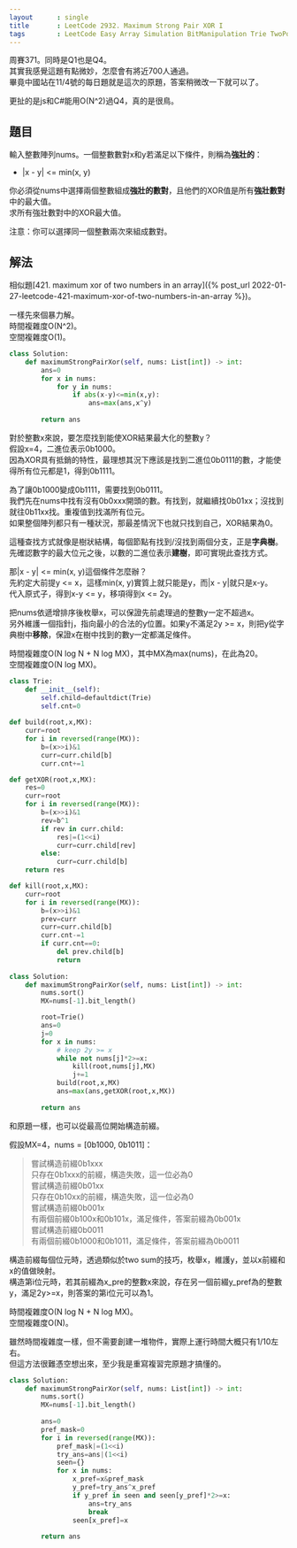 ```yaml
---
layout      : single
title       : LeetCode 2932. Maximum Strong Pair XOR I
tags        : LeetCode Easy Array Simulation BitManipulation Trie TwoPointers SlidingWindow HashTable Bitmask
---
```

周賽371。同時是Q1也是Q4。  
其實我感覺這題有點微妙，怎麼會有將近700人通過。  
畢竟中國站在11/4號的每日題就是這次的原題，答案稍微改一下就可以了。  

更扯的是js和C#能用O(N^2)過Q4，真的是很鳥。  

## 題目

輸入整數陣列nums。一個整數數對x和y若滿足以下條件，則稱為**強壯的**：  

- |x - y| <= min(x, y)  

你必須從nums中選擇兩個整數組成**強壯的數對**，且他們的XOR值是所有**強壯數對**中的最大值。  
求所有強壯數對中的XOR最大值。  

注意：你可以選擇同一個整數兩次來組成數對。  

## 解法

相似題[421. maximum xor of two numbers in an array]({% post_url 2022-01-27-leetcode-421-maximum-xor-of-two-numbers-in-an-array %})。  

一樣先來個暴力解。  
時間複雜度O(N^2)。  
空間複雜度O(1)。  

```python
class Solution:
    def maximumStrongPairXor(self, nums: List[int]) -> int:
        ans=0
        for x in nums:
            for y in nums:
                if abs(x-y)<=min(x,y):
                    ans=max(ans,x^y)
                    
        return ans
```

對於整數x來說，要怎麼找到能使XOR結果最大化的整數y？  
假設x=4，二進位表示0b1000。  
因為XOR具有抵銷的特性，最理想其況下應該是找到二進位0b0111的數，才能使得所有位元都是1，得到0b1111。  

為了讓0b1000變成0b1111，需要找到0b0111。  
我們先在nums中找有沒有0b0xxx開頭的數。有找到，就繼續找0b01xx；沒找到就往0b11xx找。重複值到找滿所有位元。  
如果整個陣列都只有一種狀況，那最差情況下也就只找到自己，XOR結果為0。  

這種查找方式就像是樹狀結構，每個節點有找到/沒找到兩個分支，正是**字典樹**。  
先確認數字的最大位元之後，以數的二進位表示**建樹**，即可實現此查找方式。  

那|x - y| <= min(x, y)這個條件怎麼辦？  
先約定大前提y <= x，這樣min(x, y)實質上就只能是y，而|x - y|就只是x-y。  
代入原式子，得到x-y <= y，移項得到x <= 2y。  

把nums依遞增排序後枚舉x，可以保證先前處理過的整數y一定不超過x。  
另外維護一個指針j，指向最小的合法的y位置。如果y不滿足2y >= x，則把y從字典樹中**移除**，保證x在樹中找到的數y一定都滿足條件。  

時間複雜度O(N log N + N log MX)，其中MX為max(nums)，在此為20。  
空間複雜度O(N log MX)。  

```python
class Trie:
    def __init__(self):
        self.child=defaultdict(Trie)
        self.cnt=0
        
def build(root,x,MX):
    curr=root
    for i in reversed(range(MX)):
        b=(x>>i)&1
        curr=curr.child[b]
        curr.cnt+=1

def getXOR(root,x,MX):
    res=0
    curr=root
    for i in reversed(range(MX)):
        b=(x>>i)&1
        rev=b^1
        if rev in curr.child:
            res|=(1<<i)
            curr=curr.child[rev]
        else:
            curr=curr.child[b]
    return res

def kill(root,x,MX):
    curr=root
    for i in reversed(range(MX)):
        b=(x>>i)&1
        prev=curr
        curr=curr.child[b]
        curr.cnt-=1
        if curr.cnt==0:
            del prev.child[b]
            return 
        
class Solution:
    def maximumStrongPairXor(self, nums: List[int]) -> int:
        nums.sort()
        MX=nums[-1].bit_length()

        root=Trie()
        ans=0
        j=0
        for x in nums:
            # keep 2y >= x
            while not nums[j]*2>=x:
                kill(root,nums[j],MX)
                j+=1
            build(root,x,MX)
            ans=max(ans,getXOR(root,x,MX))
                
        return ans
```

和原題一樣，也可以從最高位開始構造前綴。  

假設MX=4，nums = [0b1000, 0b1011]：  
> 嘗試構造前綴0b1xxx  
> 只存在0b1xxx的前綴，構造失敗，這一位必為0  
> 嘗試構造前綴0b01xx  
> 只存在0b10xx的前綴，構造失敗，這一位必為0  
> 嘗試構造前綴0b001x  
> 有兩個前綴0b100x和0b101x，滿足條件，答案前綴為0b001x  
> 嘗試構造前綴0b0011  
> 有兩個前綴0b1000和0b1011，滿足條件，答案前綴為0b0011  

構造前綴每個位元時，透過類似於two sum的技巧，枚舉x，維護y，並以x前綴和x的值做映射。  
構造第i位元時，若其前綴為x_pre的整數x來說，存在另一個前綴y_pref為的整數y，滿足2y>=x，則答案的第i位元可以為1。  

時間複雜度O(N log N + N log MX)。  
空間複雜度O(N)。  

雖然時間複雜度一樣，但不需要創建一堆物件，實際上運行時間大概只有1/10左右。  
但這方法很難憑空想出來，至少我是重寫複習完原題才搞懂的。  

```python
class Solution:
    def maximumStrongPairXor(self, nums: List[int]) -> int:
        nums.sort()
        MX=nums[-1].bit_length()
        
        ans=0
        pref_mask=0
        for i in reversed(range(MX)):
            pref_mask|=(1<<i)
            try_ans=ans|(1<<i)
            seen={}
            for x in nums:
                x_pref=x&pref_mask
                y_pref=try_ans^x_pref
                if y_pref in seen and seen[y_pref]*2>=x:
                    ans=try_ans
                    break
                seen[x_pref]=x
                
        return ans
```
